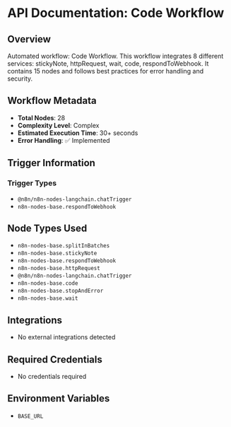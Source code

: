 # API Documentation: Code Workflow

## Overview
Automated workflow: Code Workflow. This workflow integrates 8 different services: stickyNote, httpRequest, wait, code, respondToWebhook. It contains 15 nodes and follows best practices for error handling and security.

## Workflow Metadata
- **Total Nodes**: 28
- **Complexity Level**: Complex
- **Estimated Execution Time**: 30+ seconds
- **Error Handling**: ✅ Implemented

## Trigger Information
### Trigger Types
- `@n8n/n8n-nodes-langchain.chatTrigger`
- `n8n-nodes-base.respondToWebhook`

## Node Types Used
- `n8n-nodes-base.splitInBatches`
- `n8n-nodes-base.stickyNote`
- `n8n-nodes-base.respondToWebhook`
- `n8n-nodes-base.httpRequest`
- `@n8n/n8n-nodes-langchain.chatTrigger`
- `n8n-nodes-base.code`
- `n8n-nodes-base.stopAndError`
- `n8n-nodes-base.wait`

## Integrations
- No external integrations detected

## Required Credentials
- No credentials required

## Environment Variables
- `BASE_URL`
